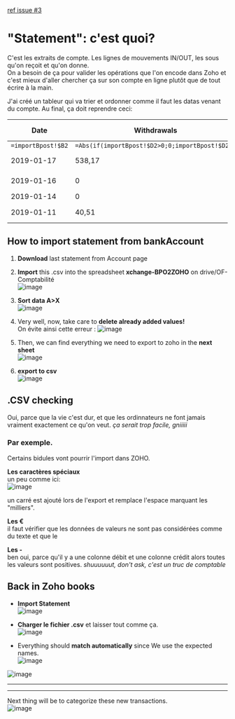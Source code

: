 [ref issue #3](https://github.com/openfab-lab/rtfm/issues/3)

# "Statement": c'est quoi?
C'est les extraits de compte. Les lignes de mouvements IN/OUT, les sous qu'on reçoit et qu'on donne.  
On a besoin de ça pour valider les opérations que l'on encode dans Zoho et c'est mieux d'aller chercher ça sur son compte en ligne plutôt que de tout écrire à la main.

J'ai créé un tableur qui va trier et ordonner comme il faut les datas venant du compte. Au final, ça doit reprendre ceci:

Date | Withdrawals | Deposits | Payee | Description | Reference Number
-- | -- | -- | -- | -- | --
`=importBpost!$B2` | `=Abs(if(importBpost!$D2>0;0;importBpost!$D2))` | `=if(importBpost!$D2<0;0;importBpost!$D2)` | `=importBpost!$H2` | `=importBpost!$I2` | `=importBpost!$A2`
2019-01-17 | 538,17 | 0 | EXP GmbH | order .334001 at EXP Tech | 28
2019-01-16 | 0 | 45,00 | Ciklic | Velom2 abon. guilde | 27
2019-01-14 | 0 | 60,00 | LAURENT | OF-B085 | 26
2019-01-11 | 40,51 | 0 | PROXY BRUXELLES | 20190111 09:14:00 | 25

## How to import statement from bankAccount
1. **Download** last statement from Account page
2. **Import** this .csv into the spreadsheet  **xchange-BPO2ZOHO** on drive/OF-Comptabilité  
![image](https://user-images.githubusercontent.com/12049360/52051422-d7876a00-2553-11e9-9a2a-2b02af18c207.png)

3. **Sort data A>X**  
![image](https://user-images.githubusercontent.com/12049360/52051744-b2472b80-2554-11e9-96ff-618ba62b30f8.png)

4. Very well, now, take care to **delete already added values!**   
On évite ainsi cette erreur :   ![image](https://user-images.githubusercontent.com/12049360/52076556-34544600-258f-11e9-856e-e98135eebbcf.png)

5. Then, we can find everything we need to export to zoho in the **next sheet**  
![image](https://user-images.githubusercontent.com/12049360/52052732-9c873580-2557-11e9-93c4-05bc1fe0aafe.png)

6. **export to csv**  
![image](https://user-images.githubusercontent.com/12049360/52052761-b759aa00-2557-11e9-9030-eeb0488d03ce.png)


## .CSV checking
Oui, parce que la vie c'est dur, et que les ordinnateurs ne font jamais vraiment exactement ce qu'on veut. _ça serait trop facile, gniiiii_  

### Par exemple.
Certains bidules vont pourrir l'import dans ZOHO.


**Les caractères spéciaux**  
un peu comme ici:  
![image](https://user-images.githubusercontent.com/12049360/54288771-4ec70980-45a8-11e9-9f1e-94a39714c654.png)  

un carré est ajouté lors de l'export et remplace l'espace marquant les "milliers".   

**Les €**  
il faut vérifier que les données de valeurs ne sont pas considérées comme du texte et que le

**Les -**  
ben oui, parce qu'il y a une colonne débit et une colonne crédit alors toutes les valeurs sont positives. _shuuuuuut, don't ask, c'est un truc de comptable_

## Back in Zoho books
- **Import Statement**  
![image](https://user-images.githubusercontent.com/12049360/52052819-e5d78500-2557-11e9-8356-4605501a3eef.png)

- **Charger le fichier .csv** et laisser tout comme ça.  
![image](https://user-images.githubusercontent.com/12049360/52052885-1b7c6e00-2558-11e9-9a93-cf348b72306e.png)

- Everything should **match automatically** since We use the expected names.  
![image](https://user-images.githubusercontent.com/12049360/52052938-449cfe80-2558-11e9-8252-5bce77da7485.png)

![image](https://user-images.githubusercontent.com/12049360/54630877-1f6a3e00-4a7b-11e9-9a05-749488bd0a74.png)

---
---
Next thing will be to categorize these new transactions.  
![image](https://user-images.githubusercontent.com/12049360/52053001-6b5b3500-2558-11e9-8551-3f895bdf2a25.png)
